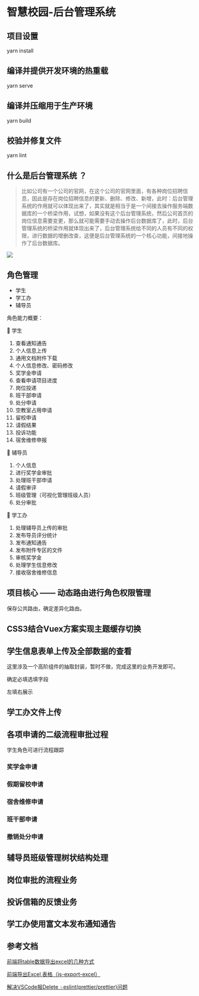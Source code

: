 # 智慧校园-后台管理系统

## 项目设置

yarn install

## 编译并提供开发环境的热重载

yarn serve

## 编译并压缩用于生产环境

yarn build

## 校验并修复文件

yarn lint

## 什么是后台管理系统 ？

> 比如公司有一个公司的官网，在这个公司的官网里面，有各种岗位招聘信息，因此是存在岗位招聘信息的更新、删除、修改、新增，此时：后台管理系统的作用就可以体现出来了，其实就是相当于是一个间接去操作服务端数据库的一个桥梁作用，试想，如果没有这个后台管理系统，然后公司首页的岗位信息需要变更，那么就可能需要手动去操作后台数据库了，此时，后台管理系统的桥梁作用就体现出来了，后台管理系统给不同的人员有不同的权限，进行数据的增删改查，这便是后台管理系统的一个核心功能，间接地操作了后台数据库。

![](https://pic.imgdb.cn/item/65f595319f345e8d03ee5a26.png)

## 角色管理

+ 学生
+ 学工办
+ 辅导员

角色能力概要：

🐼 学生

1. 查看通知通告
2. 个人信息上传
3. 通用文档附件下载
4. 个人信息修改、密码修改
5. 奖学金申请
6. 查看申请项目进度
7. 岗位投递
8. 班干部申请
9. 处分申请
10. 空教室占用申请
11. 留校申请
12. 请假结果
13. 投诉功能
15. 宿舍维修申报

🐼 辅导员

1. 个人信息
2. 进行奖学金审批
3. 处理班干部申请
4. 请假审评
5. 班级管理（可视化管理班级人员）
6. 处分审批

🐼 学工办

1. 处理辅导员上传的审批
2. 发布导员评分统计
3. 发布通知通告
4. 发布附件专区的文件
5. 审核奖学金
6. 处理学生信息修改
7. 接收宿舍维修信息

## 项目核心 —— 动态路由进行角色权限管理

保存公共路由，确定差异化路由。

## CSS3结合Vuex方案实现主题缓存切换

## 学生信息表单上传及全部数据的查看

这里涉及一个高阶组件的抽取封装，暂时不做，完成这里的业务开发即可。

确定必填选填字段

左填右展示

## 学工办文件上传

## 各项申请的二级流程审批过程

学生角色可进行流程跟踪

### 奖学金申请

### 假期留校申请

### 宿舍维修申请

### 班干部申请

### 撤销处分申请

## 辅导员班级管理树状结构处理

## 岗位审批的流程业务

## 投诉信箱的反馈业务

## 学工办使用富文本发布通知通告

## 参考文档

[前端将table数据导出excel的几种方式](https://juejin.cn/post/7280006996572586043)

[前端导出Excel 表格（js-export-excel）](https://blog.csdn.net/weixin_52277438/article/details/125044056)

[解决VSCode报Delete `␍`eslint(prettier/prettier)问题](https://juejin.cn/post/6979958982291292190)